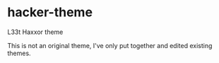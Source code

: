 # hacker-theme
L33t Haxxor theme

This is not an original theme, I've only put together and edited existing themes.
